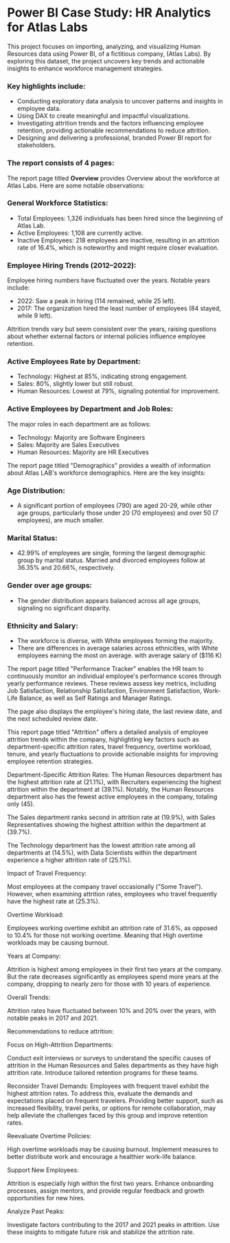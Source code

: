 # Power BI Case Study: HR Analytics for Atlas Labs

This project focuses on importing, analyzing, and visualizing Human Resources data using Power BI, of a fictitious company, (Atlas Labs). By exploring this dataset, the project uncovers key trends and actionable insights to enhance workforce management strategies.

### Key highlights include:

* Conducting exploratory data analysis to uncover patterns and insights in employee data.
* Using DAX to create meaningful and impactful visualizations.
* Investigating attrition trends and the factors influencing employee retention, providing actionable recommendations to reduce attrition.
* Designing and delivering a professional, branded Power BI report for stakeholders.



### The report consists of 4 pages:

The report page titled **Overview** provides Overview about the workforce at Atlas Labs. Here are some notable observations:

### General Workforce Statistics:
* Total Employees: 1,326 individuals has been hired since the beginning of Atlas Lab.
* Active Employees: 1,108 are currently active.
* Inactive Employees: 218 employees are inactive, resulting in an attrition rate of 16.4%, which is noteworthy and might require closer evaluation.

### Employee Hiring Trends (2012–2022):
Employee hiring numbers have fluctuated over the years. Notable years include:

* 2022: Saw a peak in hiring (114 remained, while 25 left).
* 2017: The organization hired the least number of employees (84 stayed, while 9 left).

Attrition trends vary but seem consistent over the years, raising questions about whether external factors or internal policies influence employee retention.

### Active Employees Rate by Department:
* Technology: Highest at 85%, indicating strong engagement.
* Sales: 80%, slightly lower but still robust.
* Human Resources: Lowest at 79%, signaling potential for improvement.

### Active Employees by Department and Job Roles:
The major roles in each department are as follows:
* Technology: Majority are Software Engineers
* Sales: Majority are Sales Executives
* Human Resources: Majority are HR Executives


The report page titled "Demographics" provides a wealth of information about Atlas LAB's workforce demographics. Here are the key insights:

### Age Distribution:
* A significant portion of employees (790) are aged 20-29, while other age groups, particularly those under 20 (70 employees) and over 50 (7 employees), are much smaller.

### Marital Status:
* 42.99% of employees are single, forming the largest demographic group by marital status. Married and divorced employees follow at 36.35% and 20.66%, respectively.

### Gender over age groups:
* The gender distribution appears balanced across all age groups, signaling no significant disparity.

### Ethnicity and Salary:

* The workforce is diverse, with White employees forming the majority.
* There are differences in average salaries across ethnicities, with White employees earning the most on average. with average salary of ($116 K)



The report page titled "Performance Tracker" enables the HR team to continuously monitor an individual employee's performance scores through yearly performance reviews.
These reviews assess key metrics, including Job Satisfaction, Relationship Satisfaction, Environment Satisfaction, Work-Life Balance, as well as Self Ratings and Manager Ratings.

The page also displays the employee's hiring date, the last review date, and the next scheduled review date.




This report page titled "Attrition" offers a detailed analysis of employee attrition trends within the company, highlighting key factors such as department-specific attrition rates, travel frequency, overtime workload, tenure, and yearly fluctuations to provide actionable insights for improving employee retention strategies.

Department-Specific Attrition Rates:
The Human Resources department has the highest attrition rate at (21.1%), with Recruiters experiencing the highest attrition within the department at (39.1%). Notably, the Human Resources department also has the fewest active employees in the company, totaling only (45).

The Sales department ranks second in attrition rate at (19.9%), with Sales Representatives showing the highest attrition within the department at (39.7%).

The Technology department has the lowest attrition rate among all departments at (14.5%), with Data Scientists within the department experience a higher attrition rate of (25.1%).

Impact of Travel Frequency:

Most employees at the company travel occasionally ("Some Travel"). However, when examining attrition rates, employees who travel frequently have the highest rate at (25.3%).

Overtime Workload:

Employees working overtime exhibit an attrition rate of 31.6%, as opposed to 10.4% for those not working overtime. Meaning that High overtime workloads may be causing burnout.

Years at Company:

Attrition is highest among employees in their first two years at the company. But the rate decreases significantly as employees spend more years at the company, dropping to nearly zero for those with 10 years of experience.


Overall Trends:

Attrition rates have fluctuated between 10% and 20% over the years, with notable peaks in 2017 and 2021. 





Recommendations to reduce attrition:

Focus on High-Attrition Departments:

Conduct exit interviews or surveys to understand the specific causes of attrition in the Human Resources and Sales departments as they have high attrition rate. Introduce tailored retention programs for these teams.

Reconsider Travel Demands:
Employees with frequent travel exhibit the highest attrition rates. To address this, evaluate the demands and expectations placed on frequent travelers. Providing better support, such as increased flexibility, travel perks, or options for remote collaboration, may help alleviate the challenges faced by this group and improve retention rates.

Reevaluate Overtime Policies:

High overtime workloads may be causing burnout. Implement measures to better distribute work and encourage a healthier work-life balance.

Support New Employees:

Attrition is especially high within the first two years. Enhance onboarding processes, assign mentors, and provide regular feedback and growth opportunities for new hires.

Analyze Past Peaks:

Investigate factors contributing to the 2017 and 2021 peaks in attrition. Use these insights to mitigate future risk and stabilize the attrition rate.




